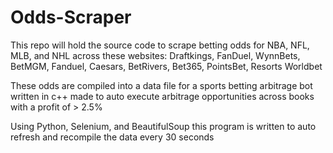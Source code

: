 # Odds-Scraper

This repo will hold the source code to scrape betting odds for NBA, NFL, MLB, and NHL across these websites:
Draftkings, FanDuel, WynnBets, BetMGM, Fanduel, Caesars, BetRivers, Bet365, PointsBet, Resorts Worldbet

These odds are compiled into a data file for a sports betting arbitrage bot written in c++ made to auto execute arbitrage opportunities across books with a profit of > 2.5%

Using Python, Selenium, and BeautifulSoup this program is written to auto refresh and recompile the data every 30 seconds
